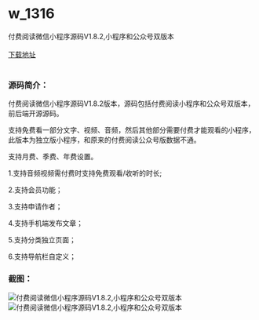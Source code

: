 # w_1316
付费阅读微信小程序源码V1.8.2,小程序和公众号双版本
<br/></br>
[下载地址](https://www.uuid2.com/1316.html "下载地址")
<br/></br>
<h3>源码简介：</h3>
<p>付费阅读微信小程序源码V1.8.2版本，源码包括付费阅读小程序和公众号双版本，前后端开源源码。<p>
<p>支持免费看一部分文字、视频、音频，然后其他部分需要付费才能观看的小程序，此版本为独立版小程序，和原来的付费阅读公众号版数据不通。<p>
<p>支持月费、季费、年费设置。<p>
<p>1.支持音频视频需付费时支持免费观看/收听的时长;<p>
<p>2.支持会员功能；<p>
<p>3.支持申请作者；<p>
<p>4.支持手机端发布文章；<p>
<p>5.支持分类独立页面；<p>
<p>6.支持导航栏自定义；<p>
<h3>截图：</h3>
<img src="https://www.uuid2.com/wp-content/uploads/img/202107/05f431d657.jpg" alt="付费阅读微信小程序源码V1.8.2,小程序和公众号双版本"><img src="https://www.uuid2.com/wp-content/uploads/img/202107/9166f7e926.jpg" alt="付费阅读微信小程序源码V1.8.2,小程序和公众号双版本">
